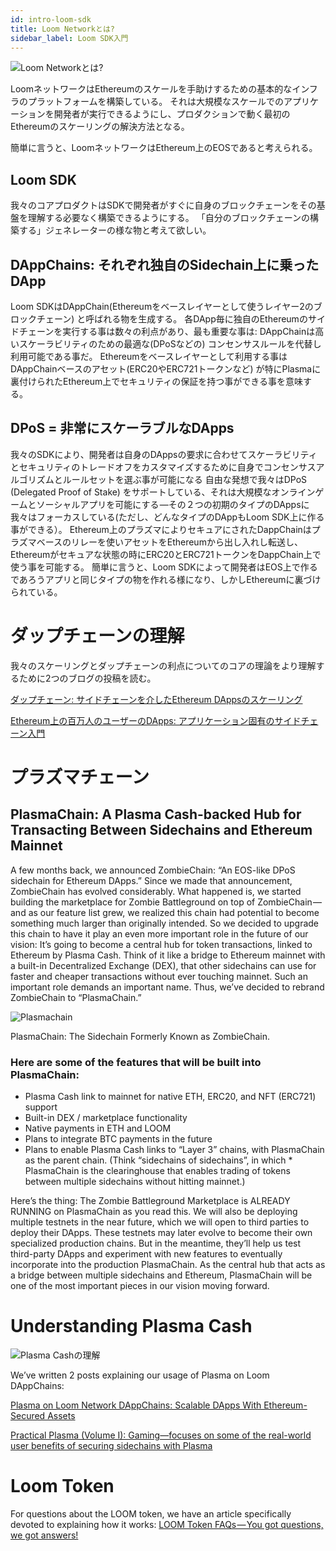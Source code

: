 ```yaml
---
id: intro-loom-sdk
title: Loom Networkとは?
sidebar_label: Loom SDK入門
---
```

![Loom Networkとは?](/developers/img/what-is-loom.png)

LoomネットワークはEthereumのスケールを手助けするための基本的なインフラのプラットフォームを構築している。 それは大規模なスケールでのアプリケーションを開発者が実行できるようにし、プロダクションで動く最初のEthereumのスケーリングの解決方法となる。

簡単に言うと、LoomネットワークはEthereum上のEOSであると考えられる。

## Loom SDK

我々のコアプロダクトはSDKで開発者がすぐに自身のブロックチェーンをその基盤を理解する必要なく構築できるようにする。 「自分のブロックチェーンの構築する」ジェネレーターの様な物と考えて欲しい。

## DAppChains: それぞれ独自のSidechain上に乗ったDApp

Loom SDKはDAppChain(Ethereumをベースレイヤーとして使うレイヤー2のブロックチェーン) と呼ばれる物を生成する。 各DApp毎に独自のEthereumのサイドチェーンを実行する事は数々の利点があり、最も重要な事は: DAppChainは高いスケーラビリティのための最適な(DPoSなどの) コンセンサスルールを代替し利用可能である事だ。 Ethereumをベースレイヤーとして利用する事はDAppChainベースのアセット(ERC20やERC721トークンなど) が特にPlasmaに裏付けられたEthereum上でセキュリティの保証を持つ事ができる事を意味する。

## DPoS = 非常にスケーラブルなDApps

我々のSDKにより、開発者は自身のDAppsの要求に合わせてスケーラビリティとセキュリティのトレードオフをカスタマイズするために自身でコンセンサスアルゴリズムとルールセットを選ぶ事が可能になる 自由な発想で我々はDPoS (Delegated Proof of Stake) をサポートしている、それは大規模なオンラインゲームとソーシャルアプリを可能にする —その２つの初期のタイプのDAppsに我々はフォーカスしている(ただし、どんなタイプのDAppもLoom SDK上に作る事ができる）。 Ethereum上のプラズマによりセキュアにされたDappChainはプラズマベースのリレーを使いアセットをEthereumから出し入れし転送し、Ethereumがセキュアな状態の時にERC20とERC721トークンをDappChain上で使う事を可能する。 簡単に言うと、Loom SDKによって開発者はEOS上で作るであろうアプリと同じタイプの物を作れる様になり、しかしEthereumに裏づけられている。

# ダップチェーンの理解

我々のスケーリングとダップチェーンの利点についてのコアの理論をより理解するために2つのブログの投稿を読む。

[ダップチェーン: サイドチェーンを介したEthereum DAppsのスケーリング](https://medium.com/loom-network-japanese/dappチェーン-f40b5783fb6e)

[Ethereum上の百万人のユーザーのDApps: アプリケーション固有のサイドチェーン入門](https://medium.com/loom-network-japanese/イーサリアム上100万ユーザーdapps-分散型アプリケーション-bcd004ff03ed)

# プラズマチェーン

## PlasmaChain: A Plasma Cash-backed Hub for Transacting Between Sidechains and Ethereum Mainnet

A few months back, we announced ZombieChain: “An EOS-like DPoS sidechain for Ethereum DApps.” Since we made that announcement, ZombieChain has evolved considerably. What happened is, we started building the marketplace for Zombie Battleground on top of ZombieChain — and as our feature list grew, we realized this chain had potential to become something much larger than originally intended. So we decided to upgrade this chain to have it play an even more important role in the future of our vision: It’s going to become a central hub for token transactions, linked to Ethereum by Plasma Cash. Think of it like a bridge to Ethereum mainnet with a built-in Decentralized Exchange (DEX), that other sidechains can use for faster and cheaper transactions without ever touching mainnet. Such an important role demands an important name. Thus, we’ve decided to rebrand ZombieChain to “PlasmaChain.”

![Plasmachain](/developers/img/plasmachain_diagram.png)

PlasmaChain: The Sidechain Formerly Known as ZombieChain.

### Here are some of the features that will be built into PlasmaChain:

* Plasma Cash link to mainnet for native ETH, ERC20, and NFT (ERC721) support
* Built-in DEX / marketplace functionality
* Native payments in ETH and LOOM
* Plans to integrate BTC payments in the future
* Plans to enable Plasma Cash links to “Layer 3” chains, with PlasmaChain as the parent chain. (Think “sidechains of sidechains”, in which * PlasmaChain is the clearinghouse that enables trading of tokens between multiple sidechains without hitting mainnet.)

Here’s the thing: The Zombie Battleground Marketplace is ALREADY RUNNING on PlasmaChain as you read this. We will also be deploying multiple testnets in the near future, which we will open to third parties to deploy their DApps. These testnets may later evolve to become their own specialized production chains. But in the meantime, they’ll help us test third-party DApps and experiment with new features to eventually incorporate into the production PlasmaChain. As the central hub that acts as a bridge between multiple sidechains and Ethereum, PlasmaChain will be one of the most important pieces in our vision moving forward.

# Understanding Plasma Cash

![Plasma Cashの理解](/developers/img/plasma.jpg)

We’ve written 2 posts explaining our usage of Plasma on Loom DAppChains:

[Plasma on Loom Network DAppChains: Scalable DApps With Ethereum-Secured Assets](https://medium.com/loom-network-japanese/loom-network-plasma-f21e58a57b6f)

[Practical Plasma (Volume I): Gaming—focuses on some of the real-world user benefits of securing sidechains with Plasma](https://medium.com/loom-network-japanese/実践的plasma-vol-1-ゲーミング-26d9dc7b5f95)

# Loom Token

For questions about the LOOM token, we have an article specifically devoted to explaining how it works: [LOOM Token FAQs — You got questions, we got answers!](https://medium.com/loom-network/loom-token-faqs-you-got-questions-we-got-answers-2d3c9185b4d0)